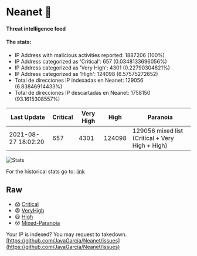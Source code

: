 # Neanet :hocho:
#### Threat intelligence feed
#### The stats:

- IP Address with malicious activities reported: 1887206 (100%)
- IP Address categorized as 'Critical':  657 (0.0348133696056%)
- IP Address categorized as 'Very High':  4301 (0.22790304821%)
- IP Address categorized as 'High':  124098 (6.57575272652)
- Total de direcciones IP indexadas en Neanet:  129056 (6.83846914433%)
- Total de direcciones IP descartadas en Neanet:  1758150 (93.1615308557%)

| Last Update | Critical | Very High | High | Paranoia |
| --- | --- | --- | --- | --- |
| 2021-08-27 18:02:20 | 657 | 4301 | 124098 | 129056 mixed list (Critical + Very High + High)|

![Stats](https://docs.google.com/spreadsheets/d/e/2PACX-1vSnaNMIXVabIpDJjufMlzH7poXnshF3mgd8Is1g9ytUEzVsP5my4Trn8f-xkoLLQ38xpL3HtmUexLo6/pubchart?oid=501124687&format=image)

For the historical stats go to: [link](/stats.csv)
## Raw
- :scream: [Critical](https://raw.githubusercontent.com/JavaGarcia/Neanet/master/blacklists/neanet_critical.txt)
- :fearful: [VeryHigh](https://raw.githubusercontent.com/JavaGarcia/Neanet/master/blacklists/neanet_veryHigh.txtt)
- :frowning: [High](https://raw.githubusercontent.com/JavaGarcia/Neanet/master/blacklists/neanet_high.txt)
- :dizzy_face: [Mixed-Paranoia](https://raw.githubusercontent.com/JavaGarcia/Neanet/master/blacklists/neanet_all.txt)


Your IP is indexed? You may request to takedown. [https://github.com/JavaGarcia/Neanet/issues](https://github.com/JavaGarcia/Neanet/issues)
























































































































































































































































































































































































































































































































































































































































































































































































































































































































































































































































































































































































































































































































































































































































































































































































































































































































































































































































































































































































































































































































































































































































































































































































































































































































































































































































































































































































































































































































































































































































































































































































































































































































































































































































































































































































































































































































































































































































































































































































































































































































































































































































































































































































































































































































































































































































































































































































































































































































































































































































































































































































































































































































































































































































































































































































































































































































































































































































































































































































































































































































































































































































































































































































































































































































































































































































































































































































































































































































































































































































































































































































































































































































































































































































































































































































































































































































































































































































































































































































































































































































































































































































































































































































































































































































































